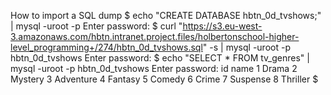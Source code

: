 How to import a SQL dump
$ echo "CREATE DATABASE hbtn_0d_tvshows;" | mysql -uroot -p
Enter password: 
$ curl "https://s3.eu-west-3.amazonaws.com/hbtn.intranet.project.files/holbertonschool-higher-level_programming+/274/hbtn_0d_tvshows.sql" -s | mysql -uroot -p hbtn_0d_tvshows
Enter password: 
$ echo "SELECT * FROM tv_genres" | mysql -uroot -p hbtn_0d_tvshows
Enter password: 
id  name
1   Drama
2   Mystery
3   Adventure
4   Fantasy
5   Comedy
6   Crime
7   Suspense
8   Thriller
$